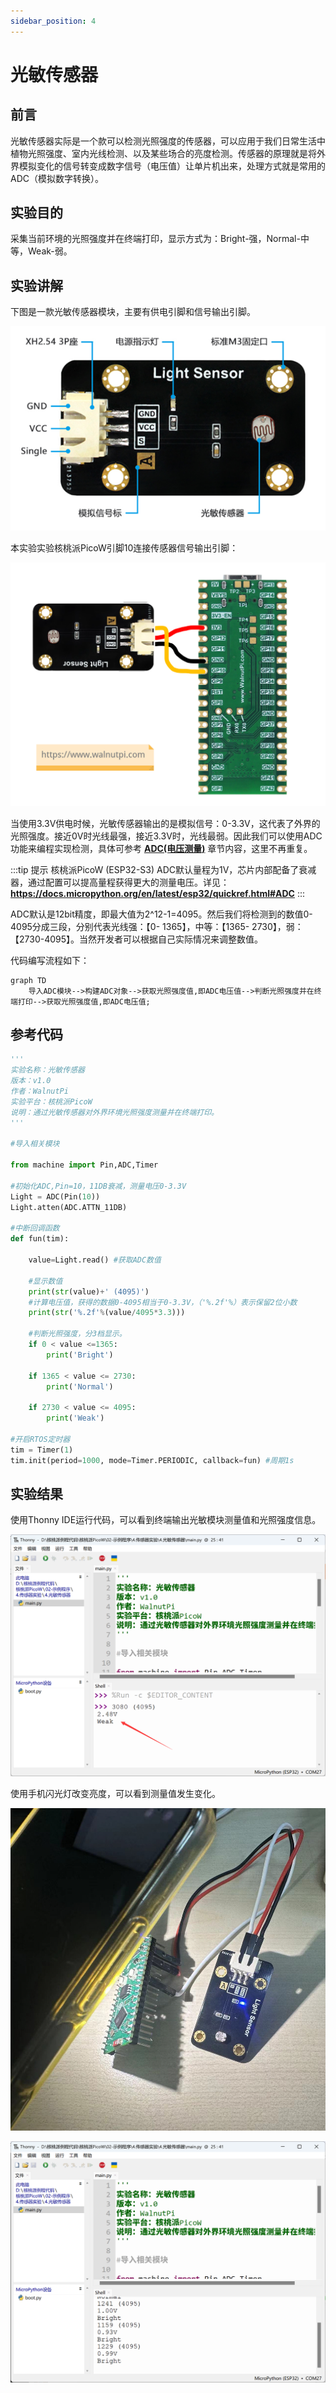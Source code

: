 ```yaml
---
sidebar_position: 4
---
```


# 光敏传感器

## 前言
光敏传感器实际是一个款可以检测光照强度的传感器，可以应用于我们日常生活中植物光照强度、室内光线检测、以及某些场合的亮度检测。传感器的原理就是将外界模拟变化的信号转变成数字信号（电压值）让单片机出来，处理方式就是常用的ADC（模拟数字转换）。

## 实验目的
采集当前环境的光照强度并在终端打印，显示方式为：Bright-强，Normal-中等，Weak-弱。

## 实验讲解

下图是一款光敏传感器模块，主要有供电引脚和信号输出引脚。

![photosensitive](./img/photosensitive/photosensitive1.png) 

本实验实验核桃派PicoW引脚10连接传感器信号输出引脚：

![photosensitive](./img/photosensitive/photosensitive2.png) 

当使用3.3V供电时候，光敏传感器输出的是模拟信号：0-3.3V，这代表了外界的光照强度。接近0V时光线最强，接近3.3V时，光线最弱。因此我们可以使用ADC功能来编程实现检测，具体可参考 [**ADC(电压测量)**](../basic_examples/adc.md) 章节内容，这里不再重复。

:::tip 提示
核桃派PicoW (ESP32-S3) ADC默认量程为1V，芯片内部配备了衰减器，通过配置可以提高量程获得更大的测量电压。详见：**https://docs.micropython.org/en/latest/esp32/quickref.html#ADC**
:::

ADC默认是12bit精度，即最大值为2^12-1=4095。然后我们将检测到的数值0-4095分成三段，分别代表光线强：【0- 1365】，中等：【1365- 2730】，弱：【2730-4095】。当然开发者可以根据自己实际情况来调整数值。


代码编写流程如下：

```mermaid
graph TD
    导入ADC模块-->构建ADC对象-->获取光照强度值,即ADC电压值-->判断光照强度并在终端打印-->获取光照强度值,即ADC电压值;
```

## 参考代码

```python
'''
实验名称：光敏传感器
版本：v1.0
作者：WalnutPi
实验平台：核桃派PicoW
说明：通过光敏传感器对外界环境光照强度测量并在终端打印。
'''

#导入相关模块

from machine import Pin,ADC,Timer

#初始化ADC,Pin=10，11DB衰减，测量电压0-3.3V
Light = ADC(Pin(10))
Light.atten(ADC.ATTN_11DB)

#中断回调函数
def fun(tim):

    value=Light.read() #获取ADC数值

    #显示数值
    print(str(value)+' (4095)')
    #计算电压值，获得的数据0-4095相当于0-3.3V，（'%.2f'%）表示保留2位小数
    print(str('%.2f'%(value/4095*3.3)))

    #判断光照强度，分3档显示。
    if 0 < value <=1365:
        print('Bright')

    if 1365 < value <= 2730:
        print('Normal')

    if 2730 < value <= 4095:
        print('Weak')

#开启RTOS定时器
tim = Timer(1)
tim.init(period=1000, mode=Timer.PERIODIC, callback=fun) #周期1s
```

## 实验结果

使用Thonny IDE运行代码，可以看到终端输出光敏模块测量值和光照强度信息。

![photosensitive](./img/photosensitive/photosensitive3.png) 

使用手机闪光灯改变亮度，可以看到测量值发生变化。

![photosensitive](./img/photosensitive/photosensitive4.jpg) 

![photosensitive](./img/photosensitive/photosensitive5.png) 


